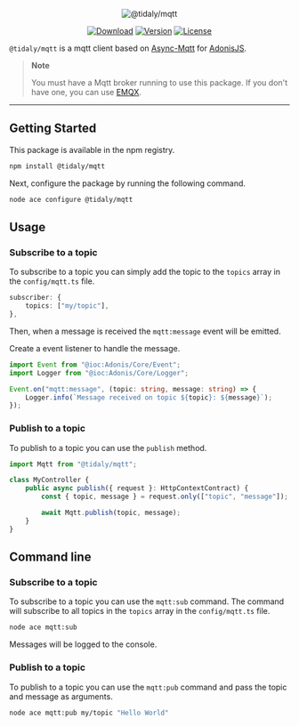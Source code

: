 <p align="center">
  <img src="https://imgcdn.dev/i/98Z8l" alt="@tidaly/mqtt">
</p>

<p align="center">
  <a href="https://www.npmjs.com/package/@tidaly/mqtt"><img src="https://img.shields.io/npm/dm/@tidaly/mqtt.svg?style=flat-square" alt="Download"></a>
  <a href="https://www.npmjs.com/package/@tidaly/mqtt"><img src="https://img.shields.io/npm/v/@tidaly/mqtt.svg?style=flat-square" alt="Version"></a>
  <a href="https://opensource.org/licenses/MIT"><img src="https://img.shields.io/npm/l/@tidaly/mqtt.svg?style=flat-square" alt="License"></a>
</p>

`@tidaly/mqtt` is a mqtt client based on [Async-Mqtt](https://github.com/mqttjs/async-mqtt)
for [AdonisJS](https://adonisjs.com/).

> **Note**
>
> You must have a Mqtt broker running to use this package. If you don't have one, you can use [EMQX](https://www.emqx.io/).

---

## Getting Started

This package is available in the npm registry.

```bash
npm install @tidaly/mqtt
```

Next, configure the package by running the following command.

```bash
node ace configure @tidaly/mqtt
```

## Usage

### Subscribe to a topic

To subscribe to a topic you can simply add the topic to the `topics` array in the `config/mqtt.ts` file.

```ts
subscriber: {
    topics: ["my/topic"],
},
```

Then, when a message is received the `mqtt:message` event will be emitted.

Create a event listener to handle the message.

```ts
import Event from "@ioc:Adonis/Core/Event";
import Logger from "@ioc:Adonis/Core/Logger";

Event.on("mqtt:message", (topic: string, message: string) => {
    Logger.info(`Message received on topic ${topic}: ${message}`);
});
```

### Publish to a topic

To publish to a topic you can use the `publish` method.

```ts
import Mqtt from "@tidaly/mqtt";

class MyController {
    public async publish({ request }: HttpContextContract) {
        const { topic, message } = request.only(["topic", "message"]);

        await Mqtt.publish(topic, message);
    }
}
```

## Command line

### Subscribe to a topic

To subscribe to a topic you can use the `mqtt:sub` command.
The command will subscribe to all topics in the `topics` array in the `config/mqtt.ts` file.

```bash
node ace mqtt:sub
```

Messages will be logged to the console.

### Publish to a topic

To publish to a topic you can use the `mqtt:pub` command and pass the topic and message as arguments.

```bash
node ace mqtt:pub my/topic "Hello World"
```
